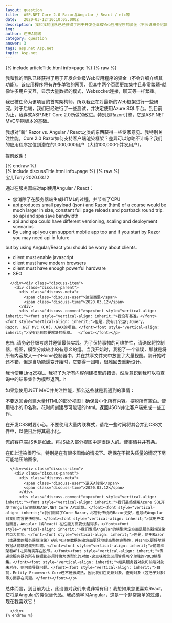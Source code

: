 ```yaml
---
layout: question
title:  ASP.NET Core 2.0 Razor与Angular / React / etc等
date:   2020-03-12T10:10:05.000Z
description: 我和我的团队已经获得了用于开发企业级Web应用程序的资金（不会详细介绍其功能）。该应用程序将有许多单独的网页，但其中两个页面更加集中且非常繁琐-就像许多用...
img: 
author: 逆天A前端
category: question
answer: 3
tags: asp.net Asp.net
topic: Asp.net
---
```

<div class="article-root">
  <div class="article">
    {% include articleTitle.html info=page %}
    {% raw %}
    <div class="article-content"><p><font style="vertical-align: inherit;"><font style="vertical-align: inherit;">我和我的团队已经获得了用于开发企业级Web应用程序的资金（不会详细介绍其功能）。</font><font style="vertical-align: inherit;">该应用程序将有许多单独的网页，但其中两个页面更加集中且非常繁琐-就像许多用户交互，显示大量数据的模式，Websocket连接，聊天等一样繁重。</font></font></p>

<p><font style="vertical-align: inherit;"><font style="vertical-align: inherit;">我已被任命为该项目的首席架构师，所以我正在对最新的Web框架进行一些研究。</font><font style="vertical-align: inherit;">对于后端，我们已经进行了一些测试，并决定使用Azure SQL平台。</font><font style="vertical-align: inherit;">到目前为止，我喜欢ASP.NET Core 2.0所做的改进。</font><font style="vertical-align: inherit;">特别是Razor引擎，它是ASP.NET MVC早期版本的基础。</font></font></p>

<p><font style="vertical-align: inherit;"><font style="vertical-align: inherit;">我想对“新” Razor vs. Angular / React之类的东西获得一些专家意见。</font><font style="vertical-align: inherit;">我特别关注性能。</font><font style="vertical-align: inherit;">Core 2.0 Razor如何支持客户端渲染框架？</font><font style="vertical-align: inherit;">差异可以忽略不计吗？</font><font style="vertical-align: inherit;">我们的应用程序定位到潜在的1,000,000用户（大约100,000个并发用户）。</font></font></p>

<p><font style="vertical-align: inherit;"><font style="vertical-align: inherit;">提前致谢！</font></font></p></div>
    {% endraw %}
  </div>

  <div class="discuss-wrapper">
    {% include discussTitle.html info=page %}
    {% raw %}
    <div class="discuss-item">
        <div class="discuss-parent">
          <div class="discuss-meta">
            <span class="discuss-user">宝儿Tony</span>
            <span class="discuss-time">2020.03.12</span>
          </div>
          <div class="discuss-comment"><p><font style="vertical-align: inherit;"><font style="vertical-align: inherit;">通过在服务器端对api使用Angular / React：</font></font></p>

<ul>
<li><font style="vertical-align: inherit;"><font style="vertical-align: inherit;">您消除了在服务器端生成HTML的过程，并节省了CPU</font></font></li>
<li>api produces small payload (json) and Razor (html) of a course would be much larger in size, constant full page reloads and postback round trip. so api and spa save bandwidth</li>
<li>api and spa could have different versioning, scaling and deployment scenarios</li>
<li>By using api you can support mobile app too and if you start by Razor you may need api in future</li>
</ul>

<p>but by using Angular/React you should be worry about clients. </p>

<ul>
<li>client must enable javascript</li>
<li>client must have modern browsers</li>
<li>client must have enough powerful hardware</li>
<li>SEO</li>
</ul></div>
        </div>
        
      </div><div class="discuss-item">
        <div class="discuss-parent">
          <div class="discuss-meta">
            <span class="discuss-user">达蒙西里</span>
            <span class="discuss-time">2020.03.12</span>
          </div>
          <div class="discuss-comment"><p><font style="vertical-align: inherit;"><font style="vertical-align: inherit;">我没有基准。</font><font style="vertical-align: inherit;">但是，我有几个运行JQuery，Razor，.NET MVC（C＃），AJAX的项目。</font><font style="vertical-align: inherit;">没有达到您要解决的规模。  </font></font></p>

<p><font style="vertical-align: inherit;"><font style="vertical-align: inherit;">忠告..请务必仔细考虑并遵循最佳实践。</font><font style="vertical-align: inherit;">为了保持事物的可维护性，请确保将控制器，视图，模型分成较小的有意义的组。</font><font style="vertical-align: inherit;">当我开始时，我犯了一个错误，那就是将所有内容放入一个Home控制器中，并在共享文件夹中放置了大量视图。</font><font style="vertical-align: inherit;">刚开始时还不错，但是当功能蠕变开始时，它变得一团糟，很难回去重新设计。  </font></font></p>

<p><font style="vertical-align: inherit;"><font style="vertical-align: inherit;">我也使用Linq2SQL。</font><font style="vertical-align: inherit;">我犯了为所有内容创建模型的错误，然后意识到我可以将查询中的结果集作为模型返回。</font><font style="vertical-align: inherit;">h</font></font></p>

<p><font style="vertical-align: inherit;"><font style="vertical-align: inherit;">如果您使用.NET MVC并关注性能，那么这些就是我遇到的事情：</font></font></p>

<p><font style="vertical-align: inherit;"><font style="vertical-align: inherit;">不要返回会创建大量HTML的部分视图！</font><font style="vertical-align: inherit;">确保最小化所有内容。</font><font style="vertical-align: inherit;">摆脱所有空白。</font><font style="vertical-align: inherit;">使用较小的ID名称。</font><font style="vertical-align: inherit;">花时间创建尽可能轻的html。</font><font style="vertical-align: inherit;">返回JSON并让客户端完成一些工作。</font></font></p>

<p><font style="vertical-align: inherit;"><font style="vertical-align: inherit;">在开发CSS时要小心。</font><font style="vertical-align: inherit;">不要使用大量内联样式，请花一些时间将其合并到CSS文件中，以便日后将其最小化。</font></font></p>

<p><font style="vertical-align: inherit;"><font style="vertical-align: inherit;">您的客户端JS也是如此。</font><font style="vertical-align: inherit;">将JS放入部分视图中是很诱人的。</font><font style="vertical-align: inherit;">使事情井井有条。</font></font></p>

<p><font style="vertical-align: inherit;"><font style="vertical-align: inherit;">在IE上渲染很可怕。</font><font style="vertical-align: inherit;">特别是在有很多图像的情况下。</font><font style="vertical-align: inherit;">确保在不损失质量的情况下尽可能地压缩图像。  </font></font></p></div>
        </div>
        
      </div><div class="discuss-item">
        <div class="discuss-parent">
          <div class="discuss-meta">
            <span class="discuss-user">逆天A前端</span>
            <span class="discuss-time">2020.03.12</span>
          </div>
          <div class="discuss-comment"><p><font style="vertical-align: inherit;"><font style="vertical-align: inherit;">我们最终使用Azure SQL开发了Angular前端和ASP.NET Core API后端。</font><font style="vertical-align: inherit;">我们测试了Core Razor，尽管比传统的Razor更好，但最终Angular对我们而言要快得多。</font><font style="vertical-align: inherit;">就用户体验而言，Angular（或React）在性能方面要优越得多。</font><font style="vertical-align: inherit;">我们发现Angular的模型绑定方面是服务器端渲染的巨大优势。</font><font style="vertical-align: inherit;">但是，使用Razor（或通常的服务器端渲染）确实可以在数据传输方面更好地提高整体完整性，并且可以更好地将数据从前端过渡到后端。</font><font style="vertical-align: inherit;">前端框架和API之间确实存在脱节。</font><font style="vertical-align: inherit;">传递给服务器的所有数据都必须转换为类型化的对象-这意味着您必须管理两个单独的POCO模型集。</font><font style="vertical-align: inherit;">如果服务器对象和前端对象未对齐，则可能导致问题。</font><font style="vertical-align: inherit;">目前，Entity Framework Core还不是很成熟，因此我们在更新对象，查询对象（包括子对象）等方面存在问题。</font></font></p>

<p><font style="vertical-align: inherit;"><font style="vertical-align: inherit;">总体而言，到目前为止，此设置对我们来说非常有用！</font><font style="vertical-align: inherit;">我想如果您更喜欢React，它将是Angular的类似替代品。</font><font style="vertical-align: inherit;">我必须学习Angular，这是一个非常简单的过渡，现在我喜欢它！</font></font></p></div>
        </div>
        
      </div>
    {% endraw %}
  </div>
<div>
